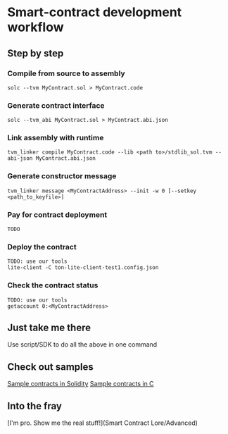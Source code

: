 ﻿# Smart-contract development workflow

## Step by step

### Compile from source to assembly

```
solc --tvm MyContract.sol > MyContract.code
```

### Generate contract interface

```
solc --tvm_abi MyContract.sol > MyContract.abi.json
```

### Link assembly with runtime

```
tvm_linker compile MyContract.code --lib <path to>/stdlib_sol.tvm --abi-json MyContract.abi.json
```

### Generate constructor message 

```
tvm_linker message <MyContractAddress> --init -w 0 [--setkey <path_to_keyfile>]
```

### Pay for contract deployment

```
TODO
```

### Deploy the contract

```
TODO: use our tools
lite-client -C ton-lite-client-test1.config.json
```

### Check the contract status

```
TODO: use our tools
getaccount 0:<MyContractAddress>
```

## Just take me there
Use script/SDK to do all the above in one command

## Check out samples
[Sample contracts in Solidity](https://github.com/tonlabs/samples/tree/master/solidity)
[Sample contracts in C](https://github.com/tonlabs/samples/tree/master/c)


## Into the fray
[I'm pro. Show me the real stuff!](Smart Contract Lore/Advanced)
